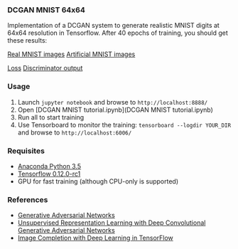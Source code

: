 ### DCGAN MNIST 64x64

Implementation of a DCGAN system to generate realistic MNIST digits at 64x64 resolution in Tensorflow. After 40 epochs of training, you should get these results:

[Real MNIST images](dcgan_mnist64/tensorboard/20170129183030_mnist64_jupyter/plots/epoch_0000_x.png)
[Artificial MNIST images](dcgan_mnist64/tensorboard/20170129183030_mnist64_jupyter/plots/epoch_0040_g.png)

[Loss](dcgan_mnist64/tensorboard/20170129183030_mnist64_jupyter/plots/loss.png)
[Discriminator output](dcgan_mnist64/tensorboard/20170129183030_mnist64_jupyter/plots/discriminator_output.png.png)

### Usage

1. Launch ```jupyter notebook``` and browse to ```http://localhost:8888/```
2. Open [DCGAN MNIST tutorial.ipynb](DCGAN MNIST tutorial.ipynb)
3. Run all to start training
4. Use Tensorboard to monitor the training: ```tensorboard --logdir YOUR_DIR``` and browse to ```http://localhost:6006/```

### Requisites

- [Anaconda Python 3.5](https://www.continuum.io/downloads)
- [Tensorflow 0.12.0-rc1](https://www.tensorflow.org/)
- GPU for fast training (although CPU-only is supported)

### References

- [Generative Adversarial Networks](http://arxiv.org/abs/1406.2661)
- [Unsupervised Representation Learning with Deep Convolutional Generative Adversarial Networks](http://arxiv.org/abs/1511.06434)
- [Image Completion with Deep Learning in TensorFlow](http://bamos.github.io/2016/08/09/deep-completion/)
